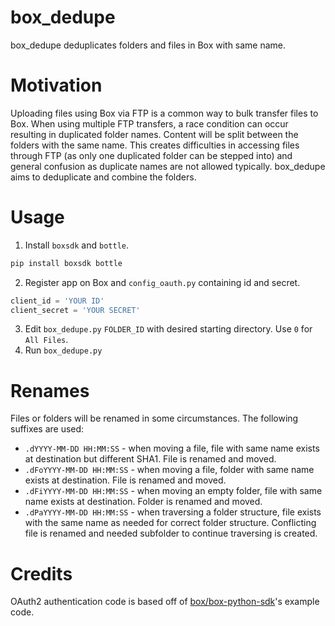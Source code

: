 # box_dedupe
box_dedupe deduplicates folders and files in Box with same name. 

# Motivation
Uploading files using Box via FTP is a common way to bulk transfer files to Box. When using multiple FTP transfers, a race condition can occur resulting in duplicated folder names. Content will be split between the folders with the same name. This creates difficulties in accessing files through FTP (as only one duplicated folder can be stepped into) and general confusion as duplicate names are not allowed typically. box_dedupe aims to deduplicate and combine the folders. 

# Usage
1. Install `boxsdk` and `bottle`.   
```python
pip install boxsdk bottle
```
2. Register app on Box and `config_oauth.py` containing id and secret.  
```python
client_id = 'YOUR ID'
client_secret = 'YOUR SECRET'
```
3. Edit `box_dedupe.py` `FOLDER_ID` with desired starting directory. Use `0` for `All Files`. 
4. Run `box_dedupe.py`

# Renames
Files or folders will be renamed in some circumstances. The following suffixes are used:  
* `.dYYYY-MM-DD HH:MM:SS` - when moving a file, file with same name exists at destination but different SHA1. File is renamed and moved.
* `.dFoYYYY-MM-DD HH:MM:SS` - when moving a file, folder with same name exists at destination. File is renamed and moved.
* `.dFiYYYY-MM-DD HH:MM:SS` - when moving an empty folder, file with same name exists at destination. Folder is renamed and moved.
* `.dPaYYYY-MM-DD HH:MM:SS` - when traversing a folder structure, file exists with the same name as needed for correct folder structure. Conflicting file is renamed and needed subfolder to continue traversing is created.

# Credits
OAuth2 authentication code is based off of [box/box-python-sdk](https://github.com/box/box-python-sdk)'s example code.
